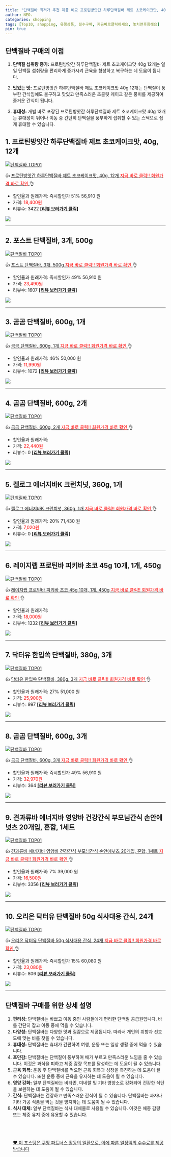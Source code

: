 ```yaml
---
title: "단백질바 최저가 추천 제품 비교 프로틴방앗간 하루단백질바 제트 초코케이크맛, 40g, 12개 가격 비교 최저가장점"
author: NEO.
categories: shopping
tags: [Top10, shopping, 유행상품, 필수구매, 지금바로클릭하세요, 놓치면후회해요]
pin: true
---
```

## 단백질바 구매의 이점
1. **단백질 섭취량 증가:** 프로틴방앗간 하루단백질바 제트 초코케이크맛 40g 12개는 일일 단백질 섭취량을 편리하게 증가시켜 근육을 형성하고 복구하는 데 도움이 됩니다.

2. **맛있는 맛:** 프로틴방앗간 하루단백질바 제트 초코케이크맛 40g 12개는 단백질이 풍부한 간식임에도 불구하고 맛있고 만족스러운 초콜릿 케이크 같은 풍미를 제공하여 즐거운 간식이 됩니다.

3. **휴대성:** 개별 바로 포장된 프로틴방앗간 하루단백질바 제트 초코케이크맛 40g 12개는 휴대성이 뛰어나 이동 중 간단히 단백질을 풍부하게 섭취할 수 있는 스낵으로 쉽게 휴대할 수 있습니다.

   

## 1. 프로틴방앗간 하루단백질바 제트 초코케이크맛, 40g, 12개

[![단백질바 TOP01](https://thumbnail7.coupangcdn.com/thumbnails/remote/490x490ex/image/retail/images/3742523597299331-a79bf20c-d8bb-40fb-b283-03f8a9d7c1a0.jpg)](https://link.coupang.com/re/AFFSDP?lptag=AF3617701&subid=GithubCoopas&pageKey=6887950771&traceid=V0-153&itemId=19166421247&vendorItemId=81906317180)


👍 [프로틴방앗간 하루단백질바 제트 초코케이크맛, 40g, 12개 <font color=red> 지금 바로 클릭!! 회원가격 바로 확인 </font> ](https://link.coupang.com/re/AFFSDP?lptag=AF3617701&subid=GithubCoopas&pageKey=6887950771&traceid=V0-153&itemId=19166421247&vendorItemId=81906317180) 👌 


- 할인율과 원래가격: 즉시할인가 51%  56,910   원
- 가격: <span style='color:red'>18,400원</span>
- 리뷰수: 3422  [**[리뷰 보러가기 클릭]**](https://link.coupang.com/re/AFFSDP?lptag=AF3617701&subid=GithubCoopas&pageKey=6887950771&traceid=V0-153&itemId=19166421247&vendorItemId=81906317180)

[![](/discount_price.png)](https://link.coupang.com/re/AFFSDP?lptag=AF3617701&subid=GithubCoopas&pageKey=6887950771&traceid=V0-153&itemId=19166421247&vendorItemId=81906317180)

---


   

## 2. 포스트 단백질바, 3개, 500g

[![단백질바 TOP01](https://thumbnail6.coupangcdn.com/thumbnails/remote/490x490ex/image/retail/images/1755645120690006-3d51f3e1-5482-417e-b4cf-a545cc70178e.jpg)](https://link.coupang.com/re/AFFSDP?lptag=AF3617701&subid=GithubCoopas&pageKey=7563811408&traceid=V0-153&itemId=17905520191&vendorItemId=85068265951)


👍 [포스트 단백질바, 3개, 500g <font color=red> 지금 바로 클릭!! 회원가격 바로 확인 </font> ](https://link.coupang.com/re/AFFSDP?lptag=AF3617701&subid=GithubCoopas&pageKey=7563811408&traceid=V0-153&itemId=17905520191&vendorItemId=85068265951) 👌 


- 할인율과 원래가격: 즉시할인가 49%  56,910   원
- 가격: <span style='color:red'>23,490원</span>
- 리뷰수: 1607  [**[리뷰 보러가기 클릭]**](https://link.coupang.com/re/AFFSDP?lptag=AF3617701&subid=GithubCoopas&pageKey=7563811408&traceid=V0-153&itemId=17905520191&vendorItemId=85068265951)

[![](/discount_price.png)](https://link.coupang.com/re/AFFSDP?lptag=AF3617701&subid=GithubCoopas&pageKey=7563811408&traceid=V0-153&itemId=17905520191&vendorItemId=85068265951)

---


   

## 3. 곰곰 단백질바, 600g, 1개

[![단백질바 TOP01](https://thumbnail6.coupangcdn.com/thumbnails/remote/490x490ex/image/retail/images/5544723444091310-bf579b7b-490f-430a-a16d-cf18a2fe7e22.jpg)](https://link.coupang.com/re/AFFSDP?lptag=AF3617701&subid=GithubCoopas&pageKey=332471584&traceid=V0-153&itemId=1062234467&vendorItemId=5541640992)


👍 [곰곰 단백질바, 600g, 1개 <font color=red> 지금 바로 클릭!! 회원가격 바로 확인 </font> ](https://link.coupang.com/re/AFFSDP?lptag=AF3617701&subid=GithubCoopas&pageKey=332471584&traceid=V0-153&itemId=1062234467&vendorItemId=5541640992) 👌 


- 할인율과 원래가격: 46%  50,000   원
- 가격: <span style='color:red'>11,990원</span>
- 리뷰수: 1072  [**[리뷰 보러가기 클릭]**](https://link.coupang.com/re/AFFSDP?lptag=AF3617701&subid=GithubCoopas&pageKey=332471584&traceid=V0-153&itemId=1062234467&vendorItemId=5541640992)

[![](/discount_price.png)](https://link.coupang.com/re/AFFSDP?lptag=AF3617701&subid=GithubCoopas&pageKey=332471584&traceid=V0-153&itemId=1062234467&vendorItemId=5541640992)

---


   

## 4. 곰곰 단백질바, 600g, 2개

[![단백질바 TOP01](https://thumbnail9.coupangcdn.com/thumbnails/remote/490x490ex/image/retail/images/3220762869126129-dfc90cf8-3c5f-4f3e-8383-21cbdb1c6bde.jpg)](https://link.coupang.com/re/AFFSDP?lptag=AF3617701&subid=GithubCoopas&pageKey=332471584&traceid=V0-153&itemId=19013180937&vendorItemId=86137801293)


👍 [곰곰 단백질바, 600g, 2개 <font color=red> 지금 바로 클릭!! 회원가격 바로 확인 </font> ](https://link.coupang.com/re/AFFSDP?lptag=AF3617701&subid=GithubCoopas&pageKey=332471584&traceid=V0-153&itemId=19013180937&vendorItemId=86137801293) 👌 


- 할인율과 원래가격: 
- 가격: <span style='color:red'>22,440원</span>
- 리뷰수: 0  [**[리뷰 보러가기 클릭]**](https://link.coupang.com/re/AFFSDP?lptag=AF3617701&subid=GithubCoopas&pageKey=332471584&traceid=V0-153&itemId=19013180937&vendorItemId=86137801293)

[![](/discount_price.png)](https://link.coupang.com/re/AFFSDP?lptag=AF3617701&subid=GithubCoopas&pageKey=332471584&traceid=V0-153&itemId=19013180937&vendorItemId=86137801293)

---


   

## 5. 켈로그 에너지바K 크런치넛, 360g, 1개

[![단백질바 TOP01](https://thumbnail8.coupangcdn.com/thumbnails/remote/490x490ex/image/retail/images/2890847460534804-c5353de0-f9ec-419f-b257-8a1f6f550715.jpg)](https://link.coupang.com/re/AFFSDP?lptag=AF3617701&subid=GithubCoopas&pageKey=6639066443&traceid=V0-153&itemId=19596269436&vendorItemId=3068355160)


👍 [켈로그 에너지바K 크런치넛, 360g, 1개 <font color=red> 지금 바로 클릭!! 회원가격 바로 확인 </font> ](https://link.coupang.com/re/AFFSDP?lptag=AF3617701&subid=GithubCoopas&pageKey=6639066443&traceid=V0-153&itemId=19596269436&vendorItemId=3068355160) 👌 


- 할인율과 원래가격: 20%  71,430   원
- 가격: <span style='color:red'>7,020원</span>
- 리뷰수: 0  [**[리뷰 보러가기 클릭]**](https://link.coupang.com/re/AFFSDP?lptag=AF3617701&subid=GithubCoopas&pageKey=6639066443&traceid=V0-153&itemId=19596269436&vendorItemId=3068355160)

[![](/discount_price.png)](https://link.coupang.com/re/AFFSDP?lptag=AF3617701&subid=GithubCoopas&pageKey=6639066443&traceid=V0-153&itemId=19596269436&vendorItemId=3068355160)

---


   

## 6. 레이지랩 프로틴바 피키바 초코 45g 10개, 1개, 450g

[![단백질바 TOP01](https://thumbnail8.coupangcdn.com/thumbnails/remote/490x490ex/image/vendor_inventory/c4f0/602a46d6595f2f80e47b4784dfbb4bad390f2692406b778d649be6c60e8e.jpg)](https://link.coupang.com/re/AFFSDP?lptag=AF3617701&subid=GithubCoopas&pageKey=7155927021&traceid=V0-153&itemId=18000041313&vendorItemId=84918883183)


👍 [레이지랩 프로틴바 피키바 초코 45g 10개, 1개, 450g <font color=red> 지금 바로 클릭!! 회원가격 바로 확인 </font> ](https://link.coupang.com/re/AFFSDP?lptag=AF3617701&subid=GithubCoopas&pageKey=7155927021&traceid=V0-153&itemId=18000041313&vendorItemId=84918883183) 👌 


- 할인율과 원래가격: 
- 가격: <span style='color:red'>18,000원</span>
- 리뷰수: 1332  [**[리뷰 보러가기 클릭]**](https://link.coupang.com/re/AFFSDP?lptag=AF3617701&subid=GithubCoopas&pageKey=7155927021&traceid=V0-153&itemId=18000041313&vendorItemId=84918883183)

[![](/discount_price.png)](https://link.coupang.com/re/AFFSDP?lptag=AF3617701&subid=GithubCoopas&pageKey=7155927021&traceid=V0-153&itemId=18000041313&vendorItemId=84918883183)

---


   

## 7. 닥터유 한입쏙 단백질바, 380g, 3개

[![단백질바 TOP01](https://thumbnail6.coupangcdn.com/thumbnails/remote/490x490ex/image/retail/images/7bfe08f5-58bb-4e75-83e2-bd914e6025f08375816544955065536.png)](https://link.coupang.com/re/AFFSDP?lptag=AF3617701&subid=GithubCoopas&pageKey=7410845377&traceid=V0-153&itemId=18774311509&vendorItemId=85321261648)


👍 [닥터유 한입쏙 단백질바, 380g, 3개 <font color=red> 지금 바로 클릭!! 회원가격 바로 확인 </font> ](https://link.coupang.com/re/AFFSDP?lptag=AF3617701&subid=GithubCoopas&pageKey=7410845377&traceid=V0-153&itemId=18774311509&vendorItemId=85321261648) 👌 


- 할인율과 원래가격: 27%  51,000   원
- 가격: <span style='color:red'>25,900원</span>
- 리뷰수: 997  [**[리뷰 보러가기 클릭]**](https://link.coupang.com/re/AFFSDP?lptag=AF3617701&subid=GithubCoopas&pageKey=7410845377&traceid=V0-153&itemId=18774311509&vendorItemId=85321261648)

[![](/discount_price.png)](https://link.coupang.com/re/AFFSDP?lptag=AF3617701&subid=GithubCoopas&pageKey=7410845377&traceid=V0-153&itemId=18774311509&vendorItemId=85321261648)

---


   

## 8. 곰곰 단백질바, 600g, 3개

[![단백질바 TOP01](https://thumbnail10.coupangcdn.com/thumbnails/remote/490x490ex/image/retail/images/4526072779311257-28e0c9fa-6d5e-4ef5-b9dc-c60be47e84f6.jpg)](https://link.coupang.com/re/AFFSDP?lptag=AF3617701&subid=GithubCoopas&pageKey=332471584&traceid=V0-153&itemId=19013180946&vendorItemId=86137801306)


👍 [곰곰 단백질바, 600g, 3개 <font color=red> 지금 바로 클릭!! 회원가격 바로 확인 </font> ](https://link.coupang.com/re/AFFSDP?lptag=AF3617701&subid=GithubCoopas&pageKey=332471584&traceid=V0-153&itemId=19013180946&vendorItemId=86137801306) 👌 


- 할인율과 원래가격: 즉시할인가 49%  56,910   원
- 가격: <span style='color:red'>32,970원</span>
- 리뷰수: 364  [**[리뷰 보러가기 클릭]**](https://link.coupang.com/re/AFFSDP?lptag=AF3617701&subid=GithubCoopas&pageKey=332471584&traceid=V0-153&itemId=19013180946&vendorItemId=86137801306)

[![](/discount_price.png)](https://link.coupang.com/re/AFFSDP?lptag=AF3617701&subid=GithubCoopas&pageKey=332471584&traceid=V0-153&itemId=19013180946&vendorItemId=86137801306)

---


   

## 9. 견과류바 에너지바 영양바 건강간식 부모님간식 손안에넛츠 20개입, 혼합, 1세트

[![단백질바 TOP01](https://thumbnail9.coupangcdn.com/thumbnails/remote/490x490ex/image/vendor_inventory/a2de/4c5305ad11ad0cf6ca354ea25c5b332365b7fead410528cece5558355ac1.jpg)](https://link.coupang.com/re/AFFSDP?lptag=AF3617701&subid=GithubCoopas&pageKey=7405943159&traceid=V0-153&itemId=19178272681&vendorItemId=71472216093)


👍 [견과류바 에너지바 영양바 건강간식 부모님간식 손안에넛츠 20개입, 혼합, 1세트 <font color=red> 지금 바로 클릭!! 회원가격 바로 확인 </font> ](https://link.coupang.com/re/AFFSDP?lptag=AF3617701&subid=GithubCoopas&pageKey=7405943159&traceid=V0-153&itemId=19178272681&vendorItemId=71472216093) 👌 


- 할인율과 원래가격: 7%  39,000   원
- 가격: <span style='color:red'>16,500원</span>
- 리뷰수: 3356  [**[리뷰 보러가기 클릭]**](https://link.coupang.com/re/AFFSDP?lptag=AF3617701&subid=GithubCoopas&pageKey=7405943159&traceid=V0-153&itemId=19178272681&vendorItemId=71472216093)

[![](/discount_price.png)](https://link.coupang.com/re/AFFSDP?lptag=AF3617701&subid=GithubCoopas&pageKey=7405943159&traceid=V0-153&itemId=19178272681&vendorItemId=71472216093)

---


   

## 10. 오리온 닥터유 단백질바 50g 식사대용 간식, 24개

[![단백질바 TOP01](https://thumbnail9.coupangcdn.com/thumbnails/remote/490x490ex/image/vendor_inventory/1435/37ef1cf457676ee298035fa13d8b74f7b3bc83d492129d8b5ce629a882db.jpg)](https://link.coupang.com/re/AFFSDP?lptag=AF3617701&subid=GithubCoopas&pageKey=7430740821&traceid=V0-153&itemId=11379123283&vendorItemId=85145829455)


👍 [오리온 닥터유 단백질바 50g 식사대용 간식, 24개 <font color=red> 지금 바로 클릭!! 회원가격 바로 확인 </font> ](https://link.coupang.com/re/AFFSDP?lptag=AF3617701&subid=GithubCoopas&pageKey=7430740821&traceid=V0-153&itemId=11379123283&vendorItemId=85145829455) 👌 


- 할인율과 원래가격: 즉시할인가 15%  60,080   원
- 가격: <span style='color:red'>23,080원</span>
- 리뷰수: 806  [**[리뷰 보러가기 클릭]**](https://link.coupang.com/re/AFFSDP?lptag=AF3617701&subid=GithubCoopas&pageKey=7430740821&traceid=V0-153&itemId=11379123283&vendorItemId=85145829455)

[![](/discount_price.png)](https://link.coupang.com/re/AFFSDP?lptag=AF3617701&subid=GithubCoopas&pageKey=7430740821&traceid=V0-153&itemId=11379123283&vendorItemId=85145829455)

---
## 단백질바 구매를 위한 상세 설명
1. **편리성:** 단백질바는 바쁘고 이동 중인 사람들에게 편리한 단백질 공급원입니다. 바를 간단히 잡고 이동 중에 먹을 수 있습니다.
2. **다양성:** 단백질바는 다양한 맛과 질감으로 제공됩니다. 따라서 개인의 취향과 선호도에 맞는 바를 찾을 수 있습니다.
3. **휴대성:** 단백질바는 휴대가 간편하여 여행, 운동 또는 일상 생활 중에 먹을 수 있습니다.
4. **포만감:** 단백질바는 단백질이 풍부하여 배가 부르고 만족스러운 느낌을 줄 수 있습니다. 이것은 과식을 피하고 체중 감량 목표를 달성하는 데 도움이 될 수 있습니다.
5. **근육 회복:** 운동 후 단백질바를 먹으면 근육 회복과 성장을 촉진하는 데 도움이 될 수 있습니다. 또한 운동 중에 근육을 유지하는 데 도움이 될 수 있습니다.
6. **영양 강화:** 일부 단백질바는 비타민, 미네랄 및 기타 영양소로 강화되어 건강한 식단을 보완하는 데 도움이 될 수 있습니다.
7. **간식:** 단백질바는 건강하고 만족스러운 간식이 될 수 있습니다. 단백질바는 과자나 기타 가공 식품을 먹는 것을 방지하는 데 도움이 될 수 있습니다.
8. **식사 대체:** 일부 단백질바는 식사 대체물로 사용될 수 있습니다. 이것은 체중 감량 또는 체중 유지 중에 유용할 수 있습니다.<br><br><br><br><br> [ ❤  이 포스팅은 쿠팡 파트너스 활동의 일환으로, 이에 따른 일정액의 수수료를 제공받습니다](https://link.coupang.com/a/bcEFyh)